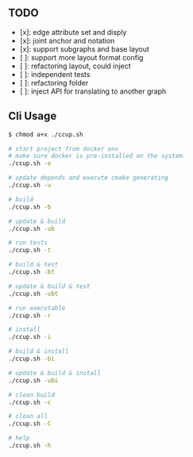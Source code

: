 
## TODO

- [x]: edge attribute set and disply
- [x]: joint anchor and notation
- [x]: support subgraphs and base layout
- [ ]: support more layout format config
- [ ]: refactoring layout, could inject
- [ ]: independent tests
- [ ]: refactoring folder
- [ ]: inject API for translating to another graph

## Cli Usage

```sh
$ chmod a+x ./ccup.sh

# start project from docker env
# make sure docker is pre-installed on the system.
./ccup.sh -e

# update depends and execute cmake generating
./ccup.sh -u

# build
./ccup.sh -b

# update & build
./ccup.sh -ub

# run tests
./ccup.sh -t

# build & test
./ccup.sh -bt

# update & build & test
./ccup.sh -ubt

# run executable
./ccup.sh -r

# install
./ccup.sh -i

# build & install
./ccup.sh -bi

# update & build & install
./ccup.sh -ubi

# clean build
./ccup.sh -c

# clean all
./ccup.sh -C

# help
./ccup.sh -h
```

